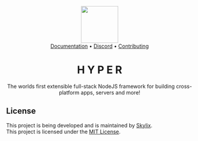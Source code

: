 <div align="center">
  <img width="100" src="https://raw.githubusercontent.com/SkylixGH/Hyper/main/.github/workflows/HyperJS%20Logo.svg" alt="" />
</div>

<div align="center">
    <a href="./docs/README.md">Documentation</a>
    •
    <a target="_blank" href="https://discord.gg/b9vcR6evgG">Discord</a>
    •
    <a href="./docs/CONTRIBUTING.md">Contributing</a>
</div>

<h1 align="center">H Y P E R</h1>
<p align="center">The worlds first extensible full-stack NodeJS framework for building cross-platform apps, servers and more!</p>

## License
This project is being developed and is maintained by [Skylix](https://github.com/SkylixGH).
<br />
This project is licensed under the [MIT License](./LICENSE).

[//]: # (**TODO:** Fork `chalk` module and make it support CJS/ESM, fork it to `skylixgh/chalk`)
